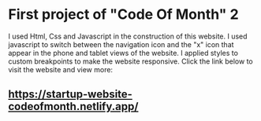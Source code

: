# First project of "Code Of Month" 2
I used Html, Css and Javascript in the construction of this website. I used javascript to switch between the navigation icon and the "x" icon that appear in the phone and tablet views of the website. I applied styles to custom breakpoints to make the website responsive. Click the link below to visit the website and view more:
## https://startup-website-codeofmonth.netlify.app/
